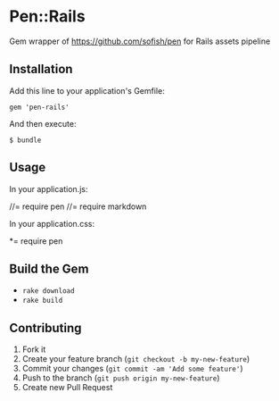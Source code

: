 # Pen::Rails


Gem wrapper of <https://github.com/sofish/pen> for Rails assets pipeline


## Installation

Add this line to your application's Gemfile:

    gem 'pen-rails'

And then execute:

    $ bundle


## Usage

In your application.js:

//= require pen
//= require markdown

In your application.css:

*= require pen


## Build the Gem

- `rake download`
- `rake build`

## Contributing

1. Fork it
2. Create your feature branch (`git checkout -b my-new-feature`)
3. Commit your changes (`git commit -am 'Add some feature'`)
4. Push to the branch (`git push origin my-new-feature`)
5. Create new Pull Request
